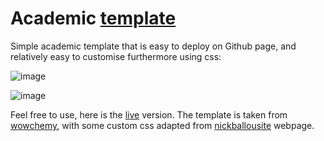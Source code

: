 # Academic [template](https://simongravelle.github.io/)

Simple academic template that is easy to deploy on Github page, and relatively
easy to customise furthermore using css:

![image](https://user-images.githubusercontent.com/43388542/216845033-cc7b0a28-60ff-4e86-a5ce-2c93930e08e2.png)

![image](https://user-images.githubusercontent.com/43388542/216845058-77fe9c11-5086-494f-b83d-83d26c252a5b.png)

Feel free to use, here is the [live](https://simongravelle.github.io/) version.
The template is taken from [wowchemy](https://wowchemy.com/), with some custom css
adapted from [nickballousite](https://github.com/nballou) webpage.

